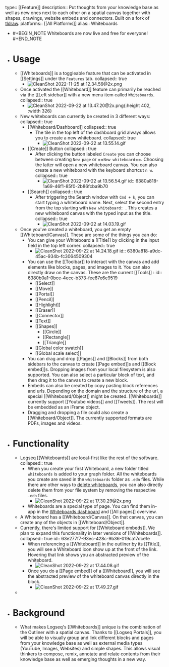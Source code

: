 type:: [[Feature]]
description:: Put thoughts from your knowledge base as well as new ones next to each other on a spatial canvas together with shapes, drawings, website embeds and connectors. Built on a fork of [tldraw](https://github.com/tldraw/tldraw).
platforms:: [[All Platforms]]
alias:: Whiteboards

- #+BEGIN_NOTE
  Whiteboards are now live and free for everyone!
  #+END_NOTE
- # Usage
	- [[Whiteboards]] is a toggleable feature that can be activated in [[Settings]] under the `Features` tab.
	  collapsed:: true
		- ![CleanShot 2022-11-25 at 12.34.56@2x.png](../assets/CleanShot_2022-11-25_at_12.34.56@2x_1669376306119_0.png)
	- Once activated the [[Whiteboard]] feature can primarily be reached via the [[Left sidebar]] with a new menu item called `Whiteboards`.
	  collapsed:: true
		- ![CleanShot 2022-09-22 at 13.47.20@2x.png](../assets/CleanShot_2022-09-22_at_13.47.20@2x_1663847562670_0.png){:height 402, :width 326}
	- New whiteboards can currently be created in 3 different ways:
	  collapsed:: true
		- [[Whiteboard/Dashboard]]
		  collapsed:: true
			- The tile in the top left of the dashboard grid always allows you to create a new whiteboard.
			  collapsed:: true
				- ![CleanShot 2022-09-22 at 13.55.14.gif](../assets/CleanShot_2022-09-22_at_13.55.14_1663847729617_0.gif)
		- [[Create]] Button
		  collapsed:: true
			- After clicking the button labeled `Create` you can choose between creating `New page` or ==`New whiteboard`==. Choosing the latter will open a new whiteboard canvas. You can also create a new whiteboard with the keyboard shortcut `n w`.
			  collapsed:: true
				- ![CleanShot 2022-09-22 at 13.56.54.gif](../assets/CleanShot_2022-09-22_at_13.56.54_1663847880854_0.gif)
				  id:: 6380a818-1a69-46f1-85f0-2b86fcba9b70
		- [[Search]]
		  collapsed:: true
			- After triggering the Search window with `Cmd + k`, you can start typing a whiteboard name. Next, select the second entry from the top starting with `New whiteboard: `. This creates a new whiteboard canvas with the typed input as the title.
			  collapsed:: true
				- ![CleanShot 2022-09-22 at 14.03.19.gif](../assets/CleanShot_2022-09-22_at_14.03.19_1663848305202_0.gif)
	- Once you've created a whiteboard, you get an empty [[Whiteboard/Canvas]]. These are some of the things you can do:
		- You can give your Whiteboard a [[Title]] by clicking in the input field in the top left corner.
		  collapsed:: true
			- ![CleanShot 2022-09-22 at 14.24.18.gif](../assets/CleanShot_2022-09-22_at_14.24.18_1663849476516_0.gif)
			  id:: 6380a818-a9dc-45ac-934b-fc3064509304
		- You can use the [[Toolbar]] to interact with the canvas and add elements like blocks, pages, and images to it. You can also directly draw on the canvas. These are the current [[Tools]] :
		  id:: 6380b0a1-0bce-4ecc-b373-fee87e6e9519
			- [[Select]]
			- [[Move]]
			- [[Portal]]
			- [[Pencil]]
			- [[Highlight]]
			- [[Eraser]]
			- [[Connector]]
			- [[Text]]
			- [[Shapes]]
				- [[Circle]]
				- [[Rectangle]]
				- [[Triangle]]
			- [[Global color swatch]]
			- [[Global scale select]]
		- You can drag and drop [[Pages]] and [[Blocks]] from both sidebars to the canvas to create [[Page embed]]s and [[Block embed]]s. Dropping images from your local filesystem is also supported. You can also select a particular block of text, and then drag it to the canvas to create a new block.
		- Embeds can also be created by copy pasting block references and urls. Depending on the domain and the structure of the url, a special [[Whiteboard/Object]] might be created. [[Whiteboards]] currently support [[Youtube videos]] and [[Tweets]]. The rest will be embedded as an iFrame object.
		- Dragging and dropping a file could also create a [[Whiteboard/Object]]. The currently supported formats are PDFs, images and videos.
- # Functionality
	- Logseq [[Whiteboards]] are local-first like the rest of the software.
	  collapsed:: true
		- When you create your first Whiteboard, a new folder titled `whiteboards` is added to your graph folder. All the whiteboards you create are saved in the `whiteboards` folder as `.edn` files. While there are other ways to [delete whiteboards]([[Whiteboard/Deletion]]), you can also directly delete them from your file system by removing the respective `.edn` files.
			- ![CleanShot 2022-09-22 at 17.30.29@2x.png](../assets/CleanShot_2022-09-22_at_17.30.29@2x_1663860644176_0.png)
		- Whiteboards are a special type of page. You can find them in-app in the [Whiteboards dashboard]([[Whiteboard/Dashboard]]) and [[All pages]] overview.
	- A Whiteboard has a [[Whiteboard/Canvas]]. On that canvas, you can create any of the objects in [[Whiteboard/Object]].
	- Currently, there's limited support for [[Whiteboard embeds]]. We plan to expand this functionality in later versions of [[Whiteboards]].
	  collapsed:: true
	  id:: 63e277f7-93ec-428c-9b36-019ca17dce1e
		- When referencing a [[Whiteboard]] in the outliner by its [[Title]], you will see a Whiteboard icon show up at the front of the link. Hovering that link shows you an abstracted preview of the whiteboard.
			- ![CleanShot 2022-09-22 at 17.44.08.gif](../assets/CleanShot_2022-09-22_at_17.44.08_1663861685052_0.gif)
		- Once you do a [[Page embed]] of a [[Whiteboard]], you will see the abstracted preview of the whiteboard canvas directly in the block.
			- ![CleanShot 2022-09-22 at 17.49.27.gif](../assets/CleanShot_2022-09-22_at_17.49.27_1663861815781_0.gif)
	-
- # Background
	- What makes Logseq's [[Whiteboards]] unique is the combination of the Outliner with a spatial canvas. Thanks to [[Logseq Portals]], you will be able to visually group and link different blocks and pages from your knowledge base as well as external media types (YouTube, Images, Websites) and simple shapes. This allows visual thinkers to compose, remix, annotate and relate contents from their knowledge base as well as emerging thoughts in a new way.